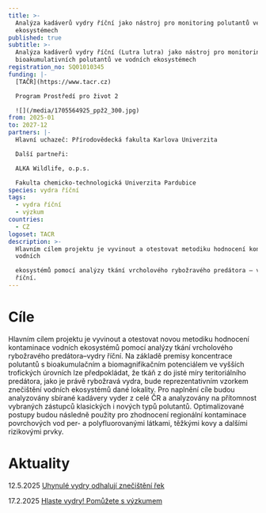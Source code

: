 ```yaml
---
title: >-
  Analýza kadáverů vydry říční jako nástroj pro monitoring polutantů ve vodních
  ekosystémech
published: true
subtitle: >-
  Analýza kadáverů vydry říční (Lutra lutra) jako nástroj pro monitoring
  bioakumulativních polutantů ve vodních ekosystémech
registration_no: SQ01010345
funding: |-
  [TAČR](https://www.tacr.cz)

  Program Prostředí pro život 2

  ![](/media/1705564925_ppž2_300.jpg)
from: 2025-01
to: 2027-12
partners: |-
  Hlavní uchazeč: Přírodovědecká fakulta Karlova Univerzita

  Další partneři:

  ALKA Wildlife, o.p.s.

  Fakulta chemicko-technologická Univerzita Pardubice
species: vydra říční
tags:
  - vydra říční
  - výzkum
countries:
  - CZ
logoset: TACR
description: >-
  Hlavním cílem projektu je vyvinout a otestovat metodiku hodnocení kontaminace
  vodních

  ekosystémů pomocí analýzy tkání vrcholového rybožravého predátora – vydry
  říční.
---
```

# Cíle

Hlavním cílem projektu je vyvinout a otestovat novou metodiku hodnocení kontaminace vodních ekosystémů pomocí analýzy tkání vrcholového rybožravého predátora–vydry říční. Na základě premisy koncentrace polutantů s bioakumulačním a biomagnifikačním potenciálem ve vyšších trofických úrovních lze předpokládat, že tkáň z do jisté míry teritoriálního predátora, jako je právě rybožravá vydra, bude reprezentativním vzorkem znečištění vodních ekosystémů dané lokality. Pro naplnění cíle budou analyzovány sbírané kadávery vyder z celé ČR a analyzovány na přítomnost vybraných zástupců klasických i nových typů polutantů. Optimalizované postupy budou následně použity pro zhodnocení regionální kontaminace povrchových vod per- a polyfluorovanými látkami, těžkými kovy a dalšími rizikovými prvky.

# Aktuality

12.5.2025 [Uhynulé vydry odhalují znečištění řek ](/news/uhynulé-vydry-odhalují-znečištění-řek-vědci-žádají-o-pomoc-veřejnost)

17.2.2025 [Hlaste vydry! Pomůžete s výzkumem](www.vydryonline.cz/news/hlaste-vydry-když-s-výzkumem-pomáhá-veřejnost)
